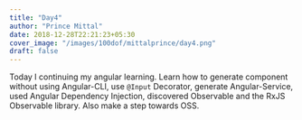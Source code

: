 ```yaml
---
title: "Day4"
author: "Prince Mittal"
date: 2018-12-28T22:21:23+05:30
cover_image: "/images/100dof/mittalprince/day4.png"
draft: false
---
```


Today I continuing my angular learning. Learn how to generate component without using Angular-CLI, use `@Input` Decorator, generate Angular-Service, used Angular Dependency Injection, discovered Observable and the RxJS Observable library. Also make a step towards OSS.